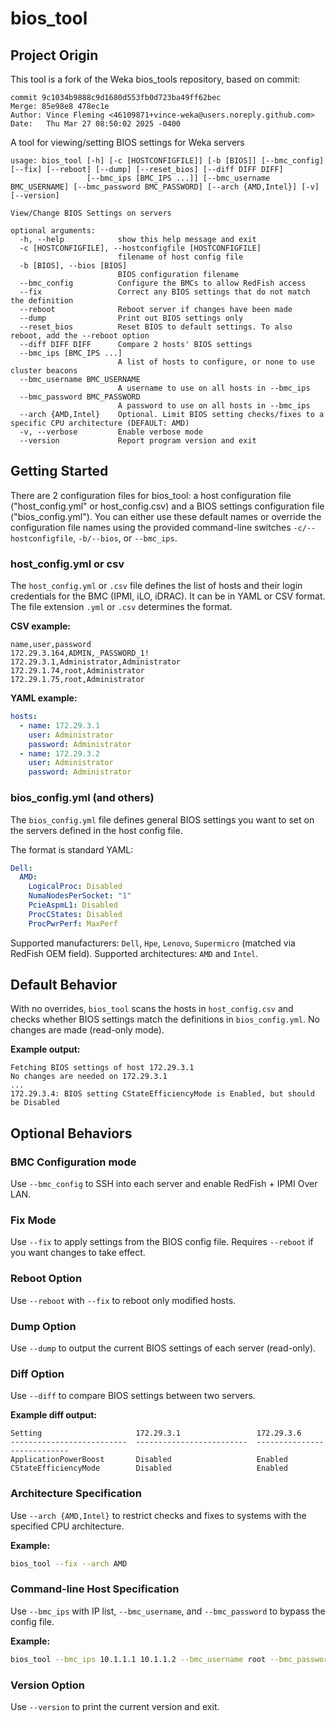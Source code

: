 # bios\_tool

## Project Origin
This tool is a fork of the Weka bios_tools repository, based on commit:

```
commit 9c1034b9888c9d1680d553fb0d723ba49ff62bec
Merge: 85e98e8 478ec1e
Author: Vince Fleming <46109871+vince-weka@users.noreply.github.com>
Date:   Thu Mar 27 08:50:02 2025 -0400
```

A tool for viewing/setting BIOS settings for Weka servers

```text
usage: bios_tool [-h] [-c [HOSTCONFIGFILE]] [-b [BIOS]] [--bmc_config] [--fix] [--reboot] [--dump] [--reset_bios] [--diff DIFF DIFF]
                 [--bmc_ips [BMC_IPS ...]] [--bmc_username BMC_USERNAME] [--bmc_password BMC_PASSWORD] [--arch {AMD,Intel}] [-v] [--version]

View/Change BIOS Settings on servers

optional arguments:
  -h, --help            show this help message and exit
  -c [HOSTCONFIGFILE], --hostconfigfile [HOSTCONFIGFILE]
                        filename of host config file
  -b [BIOS], --bios [BIOS]
                        BIOS configuration filename
  --bmc_config          Configure the BMCs to allow RedFish access
  --fix                 Correct any BIOS settings that do not match the definition
  --reboot              Reboot server if changes have been made
  --dump                Print out BIOS settings only
  --reset_bios          Reset BIOS to default settings. To also reboot, add the --reboot option
  --diff DIFF DIFF      Compare 2 hosts' BIOS settings
  --bmc_ips [BMC_IPS ...]
                        A list of hosts to configure, or none to use cluster beacons
  --bmc_username BMC_USERNAME
                        A username to use on all hosts in --bmc_ips
  --bmc_password BMC_PASSWORD
                        A password to use on all hosts in --bmc_ips
  --arch {AMD,Intel}    Optional. Limit BIOS setting checks/fixes to a specific CPU architecture (DEFAULT: AMD)
  -v, --verbose         Enable verbose mode
  --version             Report program version and exit
```

## Getting Started

There are 2 configuration files for bios\_tool: a host configuration file ("host\_config.yml" or host\_config.csv) and a BIOS settings configuration file ("bios\_config.yml").
You can either use these default names or override the configuration file names using the provided command-line switches `-c/--hostconfigfile`, `-b/--bios`, or `--bmc_ips`.

### host\_config.yml or csv

The `host_config.yml` or `.csv` file defines the list of hosts and their login credentials for the BMC (IPMI, iLO, iDRAC). It can be in YAML or CSV format. The file extension `.yml` or `.csv` determines the format.

**CSV example:**

```csv
name,user,password
172.29.3.164,ADMIN,_PASSWORD_1!
172.29.3.1,Administrator,Administrator
172.29.1.74,root,Administrator
172.29.1.75,root,Administrator
```

**YAML example:**

```yaml
hosts:
  - name: 172.29.3.1
    user: Administrator
    password: Administrator
  - name: 172.29.3.2
    user: Administrator
    password: Administrator
```

### bios\_config.yml (and others)

The `bios_config.yml` file defines general BIOS settings you want to set on the servers defined in the host config file.

The format is standard YAML:

```yaml
Dell:
  AMD:
    LogicalProc: Disabled
    NumaNodesPerSocket: "1"
    PcieAspmL1: Disabled
    ProcCStates: Disabled
    ProcPwrPerf: MaxPerf
```

Supported manufacturers: `Dell`, `Hpe`, `Lenovo`, `Supermicro` (matched via RedFish OEM field).
Supported architectures: `AMD` and `Intel`.

## Default Behavior

With no overrides, `bios_tool` scans the hosts in `host_config.csv` and checks whether BIOS settings match the definitions in `bios_config.yml`. No changes are made (read-only mode).

**Example output:**

```
Fetching BIOS settings of host 172.29.3.1
No changes are needed on 172.29.3.1
...
172.29.3.4: BIOS setting CStateEfficiencyMode is Enabled, but should be Disabled
```

## Optional Behaviors

### BMC Configuration mode

Use `--bmc_config` to SSH into each server and enable RedFish + IPMI Over LAN.

### Fix Mode

Use `--fix` to apply settings from the BIOS config file.
Requires `--reboot` if you want changes to take effect.

### Reboot Option

Use `--reboot` with `--fix` to reboot only modified hosts.

### Dump Option

Use `--dump` to output the current BIOS settings of each server (read-only).

### Diff Option

Use `--diff` to compare BIOS settings between two servers.

**Example diff output:**

```
Setting                     172.29.3.1                 172.29.3.6
--------------------------  -------------------------  ----------------------------
ApplicationPowerBoost       Disabled                   Enabled
CStateEfficiencyMode        Disabled                   Enabled
```

### Architecture Specification

Use `--arch {AMD,Intel}` to restrict checks and fixes to systems with the specified CPU architecture.

**Example:**

```bash
bios_tool --fix --arch AMD
```

### Command-line Host Specification

Use `--bmc_ips` with IP list, `--bmc_username`, and `--bmc_password` to bypass the config file.

**Example:**

```bash
bios_tool --bmc_ips 10.1.1.1 10.1.1.2 --bmc_username root --bmc_password secret
```

### Version Option

Use `--version` to print the current version and exit.

